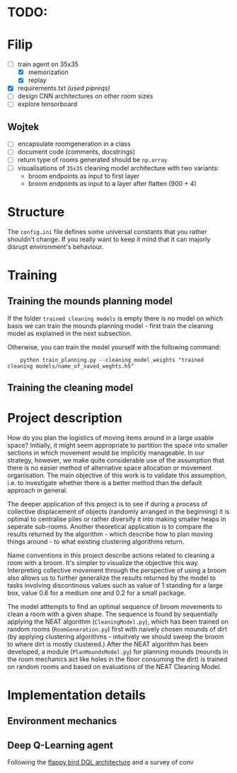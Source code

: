 # TODO:

# Filip

- [ ] train agent on 35x35
    - [x] memorization
    - [x] replay

- [x] requirements.txt *(used pipreqs)*
- [ ] design CNN architectures on other room sizes
- [ ] explore tensorboard

## Wojtek

- [ ] encapsulate roomgeneration in a class
- [ ] document code (comments, docstrings)
- [ ] return type of rooms generated should be `np.array`
- [ ] visualisations of `35x35` cleaning model architecture with two variants: 
    - broom endpoints as input to first layer 
    - broom endpoints as input to a layer after flatten (900 + 4)

# Structure
 
The `config.ini` file defines some universal constants that you rather shouldn't change. If you really want to keep it mind that it can majorly disrupt environment's behaviour.

# Training

## Training the mounds planning model

If the folder `trained cleaning models` is empty there is no model on which basis we can train the mounds planning model - first train the cleaning model as explained in the next subsection.

Otherwise, you can train the model yourself with the following command:

```
    python train_planning.py --cleaning_model_weights "trained cleaning models/name_of_saved_weghts.h5" 
```

## Training the cleaning model

# Project description 

How do you plan the logistics of moving items around in a large usable space? Initially, it might seem appropriate to partition the space into smaller sections in which movement would be implicitly manageable. In our strategy, however, we make quite considerable use of the assumption that there is no easier method of alternative space allocation or movement organisation. The main objective of this work is to validate this assumption, i.e. to investigate whether there is a better method than the default approach in general. 

The deeper application of this project is to see if during a process of collective displacement of objects (randomly arranged in the beginning) it is optimal to centralise piles or rather diversify it into making smaller heaps in seperate sub-rooms. Another theoretical application is to compare the results returned by the algorithm - which describe how to plan moving things around - to what existing clustering algorithms return. 

Name conventions in this project describe actions related to cleaning a room with a broom. It's simpler to visualize the objective this way. Interpreting collective movement through the perspective of using a broom also allows us to further generalize the results returned by the model to tasks involving discontinous values such as value of 1 standing for a large box, value 0.6 for a medium one and 0.2 for a small package.

The model atttempts to find an optimal sequence of broom movements to clean a room with a given shape. The sequence is found by sequentially applying the NEAT algorithm (```CleaningModel.py```), which has been trained on random rooms (```RoomGeneration.py```) first with naively chosen mounds of dirt (by applying clustering algorithms - intuitvely we should sweep the broom to where dirt is mostly clustered.) After the NEAT algorithm has been developed, a module (```PlanMoundsModel.py```) for planning mounds (mounds in the room mechanics act like holes in the floor consuming the dirt) is trained on random rooms and based on evaluations of the NEAT Cleaning Model. 

# Implementation details 

## Environment mechanics

## Deep Q-Learning agent

Following the [flappy bird DQL architecture](https://github.com/uvipen/Flappy-bird-deep-Q-learning-pytorch) and a survey of conv 

